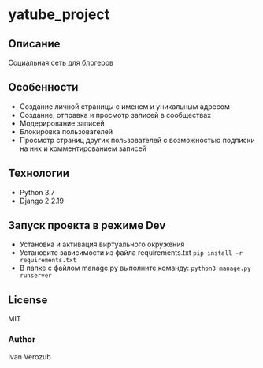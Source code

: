 # yatube_project

## Описание
Социальная сеть для блогеров

## Особенности
- Создание личной страницы с именем и уникальным адресом
- Создание, отправка и просмотр записей в сообществах
- Модерирование записей
- Блокировка пользователей
- Просмотр страниц других пользователей с возможностью подписки на них и комментированием записей

## Технологии
- Python 3.7
- Django 2.2.19

## Запуск проекта в режиме Dev
- Установка и активация виртуального окружения
- Установите зависимости из файла requirements.txt
``` pip install -r requirements.txt ```
- В папке с файлом manage.py выполните команду:
``` python3 manage.py runserver ```

## License
MIT

### Author
Ivan Verozub
